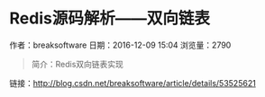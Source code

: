# Redis源码解析——双向链表
作者：breaksoftware
日期：2016-12-09 15:04
浏览量：2790
> 简介：Redis双向链表实现

 链接：http://blog.csdn.net/breaksoftware/article/details/53525621
